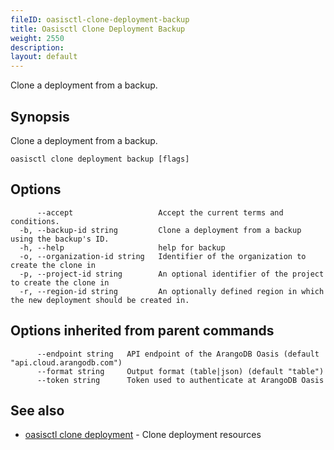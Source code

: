 ```yaml
---
fileID: oasisctl-clone-deployment-backup
title: Oasisctl Clone Deployment Backup
weight: 2550
description: 
layout: default
---
```

Clone a deployment from a backup.

## Synopsis

Clone a deployment from a backup.

```
oasisctl clone deployment backup [flags]
```

## Options

```
      --accept                   Accept the current terms and conditions.
  -b, --backup-id string         Clone a deployment from a backup using the backup's ID.
  -h, --help                     help for backup
  -o, --organization-id string   Identifier of the organization to create the clone in
  -p, --project-id string        An optional identifier of the project to create the clone in
  -r, --region-id string         An optionally defined region in which the new deployment should be created in.
```

## Options inherited from parent commands

```
      --endpoint string   API endpoint of the ArangoDB Oasis (default "api.cloud.arangodb.com")
      --format string     Output format (table|json) (default "table")
      --token string      Token used to authenticate at ArangoDB Oasis
```

## See also

* [oasisctl clone deployment](oasisctl-clone-deployment)	 - Clone deployment resources

